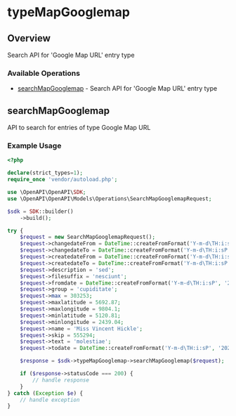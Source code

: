 # typeMapGooglemap

## Overview

Search API for 'Google Map URL' entry type

### Available Operations

* [searchMapGooglemap](#searchmapgooglemap) - Search API for 'Google Map URL' entry type

## searchMapGooglemap

API to search for entries of type Google Map URL

### Example Usage

```php
<?php

declare(strict_types=1);
require_once 'vendor/autoload.php';

use \OpenAPI\OpenAPI\SDK;
use \OpenAPI\OpenAPI\Models\Operations\SearchMapGooglemapRequest;

$sdk = SDK::builder()
    ->build();

try {
    $request = new SearchMapGooglemapRequest();
    $request->changedateFrom = DateTime::createFromFormat('Y-m-d\TH:i:sP', '2022-05-15T10:08:44.059Z');
    $request->changedateTo = DateTime::createFromFormat('Y-m-d\TH:i:sP', '2022-07-16T03:46:30.247Z');
    $request->createdateFrom = DateTime::createFromFormat('Y-m-d\TH:i:sP', '2022-05-10T02:09:22.586Z');
    $request->createdateTo = DateTime::createFromFormat('Y-m-d\TH:i:sP', '2021-03-04T13:22:29.959Z');
    $request->description = 'sed';
    $request->filesuffix = 'nesciunt';
    $request->fromdate = DateTime::createFromFormat('Y-m-d\TH:i:sP', '2021-12-27T01:32:30.329Z');
    $request->group = 'cupiditate';
    $request->max = 303253;
    $request->maxlatitude = 5692.87;
    $request->maxlongitude = 9804.1;
    $request->minlatitude = 5120.81;
    $request->minlongitude = 2439.04;
    $request->name = 'Miss Vincent Hickle';
    $request->skip = 555294;
    $request->text = 'molestiae';
    $request->todate = DateTime::createFromFormat('Y-m-d\TH:i:sP', '2022-01-05T00:04:42.693Z');

    $response = $sdk->typeMapGooglemap->searchMapGooglemap($request);

    if ($response->statusCode === 200) {
        // handle response
    }
} catch (Exception $e) {
    // handle exception
}
```
